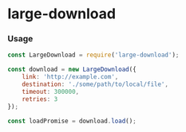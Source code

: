 # large-download

### Usage

```javascript
const LargeDownload = require('large-download');

const download = new LargeDownload({
    link: 'http://example.com',
    destination: './some/path/to/local/file',
    timeout: 300000,
    retries: 3
});

const loadPromise = download.load();
```
